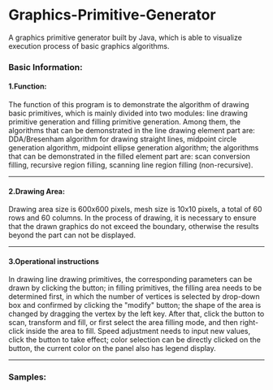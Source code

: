 # Graphics-Primitive-Generator
A graphics primitive generator built by Java, which is able to visualize execution process of basic graphics algorithms.

### Basic Information:
#### 1.Function:
The function of this program is to demonstrate the algorithm of drawing basic primitives, which is mainly divided into two modules: line drawing primitive generation and filling primitive generation. Among them, the algorithms that can be demonstrated in the line drawing element part are: DDA/Bresenham algorithm for drawing straight lines, midpoint circle generation algorithm, midpoint ellipse generation algorithm; the algorithms that can be demonstrated in the filled element part are: scan conversion filling, recursive region filling, scanning line region filling (non-recursive).

 --------------------------------------------------------------------------
 #### 2.Drawing Area:
Drawing area size is 600x600 pixels, mesh size is 10x10 pixels, a total of 60 rows and 60 columns. In the process of drawing, it is necessary to ensure that the drawn graphics do not exceed the boundary, otherwise the results beyond the part can not be displayed.

 --------------------------------------------------------------------------
 #### 3.Operational instructions
In drawing line drawing primitives, the corresponding parameters can be drawn by clicking the button; in filling primitives, the filling area needs to be determined first, in which the number of vertices is selected by drop-down box and confirmed by clicking the "modify" button; the shape of the area is changed by dragging the vertex by the left key. After that, click the button to scan, transform and fill, or first select the area filling mode, and then right-click inside the area to fill. Speed adjustment needs to input new values, click the button to take effect; color selection can be directly clicked on the button, the current color on the panel also has legend display.

 --------------------------------------------------------------------------
### Samples:
